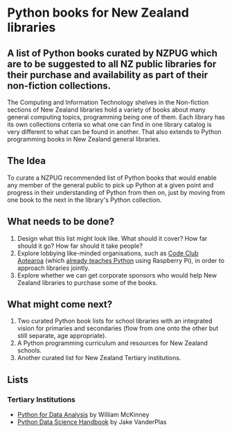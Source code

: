 # Python books for New Zealand libraries
## A list of Python books curated by NZPUG which are to be suggested to all NZ public libraries for their purchase and availability as part of their non-fiction collections.

The Computing and Information Technology shelves in the Non-fiction sections of New Zealand libraries hold a variety of books about many general computing topics, programming being one of them. Each library has its own collections criteria so what one can find in one library catalog is very different to what can be found in another. That also extends to Python programming books in New Zealand general libraries.

## The Idea

To curate a NZPUG recommended list of Python books that would enable any member of the general public to pick up Python at a given point and progress in their understanding of Python from then on, just by moving from one book to the next in the library's Python collection.

## What needs to be done?

1. Design what this list might look like. What should it cover? How far should it go? How far should it take people?
2. Explore lobbying like-minded organisations, such as [Code Club Aotearoa](https://codeclub.nz/page/about) (which [already teaches Python](https://codeclub.nz/page/code-club-projects) using Raspberry Pi), in order to approach libraries jointly.
3. Explore whether we can get corporate sponsors who would help New Zealand libraries to purchase some of the books.

## What might come next?

1. Two curated Python book lists for school libraries with an integrated vision for primaries and secondaries (flow from one onto the other but still separate, age appropriate).
2. A Python programming curriculum and resources for New Zealand schools.
3. Another curated list for New Zealand Tertiary institutions.


## Lists

### Tertiary Institutions

* [Python for Data Analysis](http://shop.oreilly.com/product/0636920023784.do) by William McKinney
* [Python Data Science Handbook](https://jakevdp.github.io/PythonDataScienceHandbook/) by Jake VanderPlas

